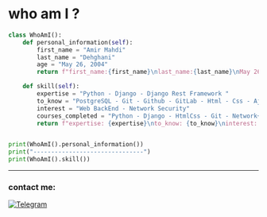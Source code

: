 #  who am I ?

```python
class WhoAmI():
    def personal_information(self):
        first_name = "Amir Mahdi"
        last_name = "Dehghani"
        age = "May 26, 2004"
        return f"first_name:{first_name}\nlast_name:{last_name}\nMay 26, 2004:{age}"

    def skill(self):
        expertise = "Python - Django - Django Rest Framework "
        to_know = "PostgreSQL - Git - Github - GitLab - Html - Css - Ajax ... "
        interest = "Web BackEnd - Network Security"
        courses_completed = "Python - Django - HtmlCss - Git - Network++ - Linux - CEH ... "
        return f"expertise: {expertise}\nto_know: {to_know}\ninterest: {interest}\ncourses_completed: {courses_completed}"


print(WhoAmI().personal_information())
print("-------------------------------")
print(WhoAmI().skill())
```
---

### contact me:
<a href="https://t.me/Mahdi_ded"><img src="https://img.icons8.com/?size=100&id=jZ1z64hEYYLW&format=png&color=000000" alt="Telegram"/><a/>

